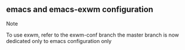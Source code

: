 ## emacs and emacs-exwm configuration

> [!NOTE]
> To use exwm, refer to the exwm-conf branch the master branch is now dedicated only to emacs configuration only
